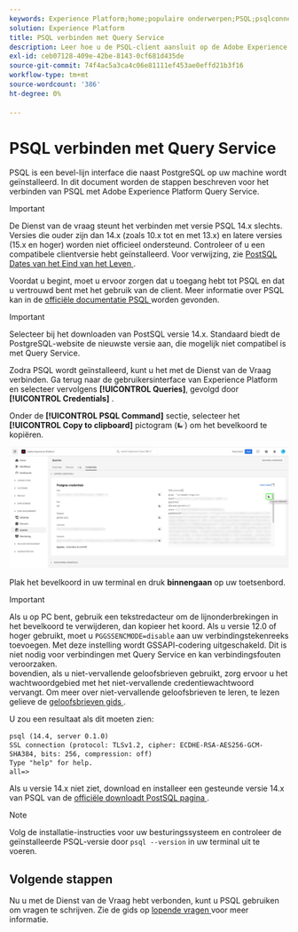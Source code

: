```yaml
---
keywords: Experience Platform;home;populaire onderwerpen;PSQL;psqlconnect met de vraagdienst;de dienst van de vraag;de vraagdienst;
solution: Experience Platform
title: PSQL verbinden met Query Service
description: Leer hoe u de PSQL-client aansluit op de Adobe Experience Platform Query Service, inclusief ondersteunde PostSQL-versies en installatie-instructies.
exl-id: ceb07128-409e-42be-8143-0cf681d435de
source-git-commit: 74f4ac5a3ca4c06e81111ef453ae0effd21b3f16
workflow-type: tm+mt
source-wordcount: '386'
ht-degree: 0%

---
```


# PSQL verbinden met Query Service

PSQL is een bevel-lijn interface die naast PostgreSQL op uw machine wordt geïnstalleerd. In dit document worden de stappen beschreven voor het verbinden van PSQL met Adobe Experience Platform Query Service.

>[!IMPORTANT]
>
>De Dienst van de vraag steunt het verbinden met versie PSQL 14.x slechts. Versies die ouder zijn dan 14.x (zoals 10.x tot en met 13.x) en latere versies (15.x en hoger) worden niet officieel ondersteund. Controleer of u een compatibele clientversie hebt geïnstalleerd. Voor verwijzing, zie [ PostSQL Dates van het Eind van het Leven ](https://endoflife.date/postgresql).

Voordat u begint, moet u ervoor zorgen dat u toegang hebt tot PSQL en dat u vertrouwd bent met het gebruik van de client. Meer informatie over PSQL kan in de [ officiële documentatie PSQL ](https://www.postgresql.org/docs/current/app-psql.html) worden gevonden.

>[!IMPORTANT]
>
>Selecteer bij het downloaden van PostSQL versie 14.x. Standaard biedt de PostgreSQL-website de nieuwste versie aan, die mogelijk niet compatibel is met Query Service.

Zodra PSQL wordt geïnstalleerd, kunt u het met de Dienst van de Vraag verbinden. Ga terug naar de gebruikersinterface van Experience Platform en selecteer vervolgens **[!UICONTROL Queries]**, gevolgd door **[!UICONTROL Credentials]** .

Onder de **[!UICONTROL PSQL Command]** sectie, selecteer het **[!UICONTROL Copy to clipboard]** pictogram (![ Pictogram van het Exemplaar ](/help/images/icons/copy.png)) om het bevelkoord te kopiëren.

![ het lusje van Referenties van het dashboard van Vragen met het benadrukte exemplaarpictogram.](../images/clients/psql/connect-bi.png)

Plak het bevelkoord in uw terminal en druk **binnengaan** op uw toetsenbord.

>[!IMPORTANT]
>
>Als u op PC bent, gebruik een tekstredacteur om de lijnonderbrekingen in het bevelkoord te verwijderen, dan kopieer het koord. Als u versie 12.0 of hoger gebruikt, moet u `PGGSSENCMODE=disable` aan uw verbindingstekenreeks toevoegen. Met deze instelling wordt GSSAPI-codering uitgeschakeld. Dit is niet nodig voor verbindingen met Query Service en kan verbindingsfouten veroorzaken.<br> bovendien, als u niet-vervallende geloofsbrieven gebruikt, zorg ervoor u het wachtwoordgebied met het niet-vervallende credentiewachtwoord vervangt. Om meer over niet-vervallende geloofsbrieven te leren, te lezen gelieve de [ geloofsbrieven gids ](../ui/credentials.md).

U zou een resultaat als dit moeten zien:

```shell
psql (14.4, server 0.1.0)
SSL connection (protocol: TLSv1.2, cipher: ECDHE-RSA-AES256-GCM-SHA384, bits: 256, compression: off)
Type "help" for help.
all=>
```

Als u versie 14.x niet ziet, download en installeer een gesteunde versie 14.x van PSQL van de [ officiële downloadt PostSQL pagina ](https://www.postgresql.org/download/).

>[!NOTE]
>
>Volg de installatie-instructies voor uw besturingssysteem en controleer de geïnstalleerde PSQL-versie door `psql --version` in uw terminal uit te voeren.

## Volgende stappen

Nu u met de Dienst van de Vraag hebt verbonden, kunt u PSQL gebruiken om vragen te schrijven. Zie de gids op [ lopende vragen ](../best-practices/writing-queries.md) voor meer informatie.
